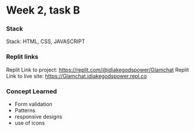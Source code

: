 # Week 2, task B

### Stack

Stack: HTML, CSS, JAVASCRIPT

### Replit links

Replit Link to project: https://replit.com/@idiakegodspower/Glamchat
Replit Link to live site: https://Glamchat.idiakegodspower.repl.co

### Concept Learned

- Form validation
- Patterns
- responsive designs
- use of icons
